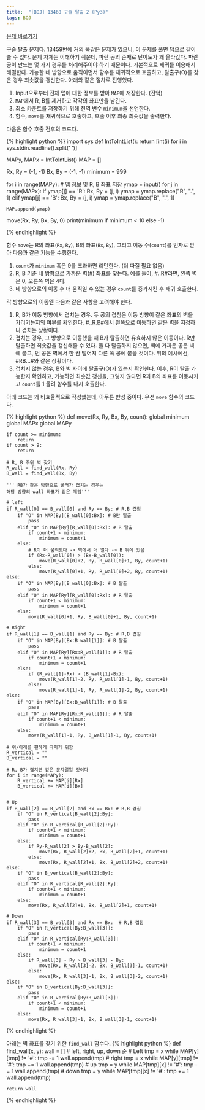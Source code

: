 ```yaml
---
title:  "[BOJ] 13460 구슬 탈출 2 (Py3)"
tags: BOJ
---
```



[문제 바로가기](https://www.acmicpc.net/problem/13460)

구슬 탈출 문제다. [13459번](https://www.acmicpc.net/problem/13459)에 거의 똑같은 문제가 있으니, 이 문제를 풀면 덤으로 같이 풀 수 있다. 문제 자체는 이해하기 쉬운데, 파란 공의 존재로 난이도가 꽤 올라갔다. 파란 공이 만드는 몇 가지 경우를 처리해주어야 하기 때문이다. 기본적으로 재귀를 이용해서 해결한다. 가능한 네 방향으로 움직이면서 함수를 재귀적으로 호출하고, 탈출구(O)를 찾은 경우 최솟값을 갱신한다. 아래와 같은 절차로 진행했다.

1. Input으로부터 전체 맵에 대한 정보를 받아 `MAP`에 저장한다. (전역)
2. `MAP`에서 R, B를 제거하고 각각의 좌표만을 남긴다.
3. 최소 카운트를 저장하기 위해 전역 변수 `minimum`을 선언한다.
4. 함수, `move`를 재귀적으로 호출하고, 호출 이후 최종 최솟값을 출력한다.

다음은 함수 호출 전후의 코드다.

{% highlight python %}
import sys
def IntToIntList():
    return [int(i) for i in sys.stdin.readline().split(' ')]

MAPy, MAPx = IntToIntList()
MAP = []

Rx, Ry = (-1, -1)
Bx, By = (-1, -1)
minimum = 999

for i in range(MAPy): # 맵 정보 및 R, B 좌표 저장
    ymap = input()
    for j in range(MAPx):
        if ymap[j] == 'R':
            Rx, Ry = (j, i)
            ymap = ymap.replace("R", ".", 1)
        elif ymap[j] == 'B':
            Bx, By = (j, i)
            ymap = ymap.replace("B", ".", 1)

    MAP.append(ymap)

move(Rx, Ry, Bx, By, 0)
print(minimum if minimum < 10 else -1)

{% endhighlight %}

함수 `move`는 R의 좌표(`Rx`, `Ry`), B의 좌표(`Bx`, `By`), 그리고 이동 수(`count`)를 인자로 받아 다음과 같은 기능을 수행한다.

1. `count`가 `minimum` 혹은 9를 초과하면 리턴한다. (더 따질 필요 없음)
2. R, B 기준 네 방향으로 가까운 벽(#) 좌표를 찾는다. 예를 들어, #..R#라면, 왼쪽 벽은 0, 오른쪽 벽은 4다.
3. 네 방향으로의 이동 후 더 움직일 수 있는 경우 `count`를 증가시킨 후 재귀 호출한다.

각 방향으로의 이동엔 다음과 같은 사항을 고려해야 한다.

1. R, B가 이동 방향에서 겹치는 경우. 두 공의 겹침은 이동 방향이 같은 좌표의 벽을 가리키는지의 여부를 확인한다. #..R.B#에서 왼쪽으로 이동하면 같은 벽을 지정하니 겹치는 상황이다.
2. 겹치는 경우, 그 방향으로 이동했을 때 B가 탈출하면 유효하지 않은 이동이다. R만 탈출하면 최솟값을 갱신해줄 수 있다. 둘 다 탈출하지 않으면, 벽에 가까운 공은 벽에 붙고, 먼 공은 벽에서 한 칸 떨어져 다른 쪽 공에 붙을 것이다. 위의 예시에선, #RB...#와 같은 상황이다.
3. 겹치지 않는 경우, B와 벽 사이에 탈출구(O)가 있는지 확인한다. 이후, R이 탈출 가능한지 확인하고, 가능하면 최솟값 갱신을, 그렇지 않다면 R과 B의 좌표를 이동시키고 `count`를 1 올려 함수를 다시 호출한다.

아래 코드는 꽤 비효율적으로 작성했는데, 아무튼 반성 중이다. 우선 `move` 함수의 코드다.

{% highlight python %}
def move(Rx, Ry, Bx, By, count):
    global minimum
    global MAPx
    global MAPy

    if count >= minimum:
        return
    if count > 9:
        return

    # R, B 주위 벽 찾기
    R_wall = find_wall(Rx, Ry)
    B_wall = find_wall(Bx, By)

    ''' RB가 같은 방향으로 굴러가 겹치는 경우는
    해당 방향의 wall 좌표가 같은 때임'''

    # left
    if R_wall[0] == B_wall[0] and Ry == By: # R,B 겹침
        if "O" in MAP[By][B_wall[0]:Bx]: # B만 탈출
            pass
        elif "O" in MAP[Ry][R_wall[0]:Rx]: # R 탈출
            if count+1 < minimum:
                minimum = count+1
        else:
            # R이 더 움직였다 -> 벽에서 더 멀다 -> B 뒤에 있음
            if (Rx-R_wall[0]) > (Bx-B_wall[0]):
                move(R_wall[0]+2, Ry, R_wall[0]+1, By, count+1)
            else:
                move(R_wall[0]+1, Ry, R_wall[0]+2, By, count+1)
    else:
        if "O" in MAP[By][B_wall[0]:Bx]: # B 탈출
            pass
        elif "O" in MAP[Ry][R_wall[0]:Rx]: # R 탈출
            if count+1 < minimum:
                minimum = count+1
        else:
            move(R_wall[0]+1, Ry, B_wall[0]+1, By, count+1)

    # Right
    if R_wall[1] == B_wall[1] and Ry == By: # R,B 겹침
        if "O" in MAP[By][Bx:B_wall[1]]: # B 탈출
            pass
        elif "O" in MAP[Ry][Rx:R_wall[1]]: # R 탈출
            if count+1 < minimum:
                minimum = count+1
        else:
            if (R_wall[1]-Rx) > (B_wall[1]-Bx):
                move(R_wall[1]-2, Ry, R_wall[1]-1, By, count+1)
            else:
                move(R_wall[1]-1, Ry, R_wall[1]-2, By, count+1)
    else:
        if "O" in MAP[By][Bx:B_wall[1]]: # B 탈출
            pass
        elif "O" in MAP[Ry][Rx:R_wall[1]]: # R 탈출
            if count+1 < minimum:
                minimum = count+1
        else:
            move(R_wall[1]-1, Ry, B_wall[1]-1, By, count+1)

    # 위/아래를 편하게 따지기 위함
    R_vertical = ""
    B_vertical = ""

    # R, B가 겹치면 같은 문자열일 것이다
    for i in range(MAPy):
        R_vertical += MAP[i][Rx]
        B_vertical += MAP[i][Bx]


    # Up
    if R_wall[2] == B_wall[2] and Rx == Bx: # R,B 겹침
        if "O" in R_vertical[B_wall[2]:By]:
            pass
        elif "O" in R_vertical[R_wall[2]:Ry]:
            if count+1 < minimum:
                minimum = count+1
        else:
            if Ry-R_wall[2] > By-B_wall[2]:
                move(Rx, R_wall[2]+2, Bx, B_wall[2]+1, count+1)
            else:
                move(Rx, R_wall[2]+1, Bx, B_wall[2]+2, count+1)
    else:
        if "O" in B_vertical[B_wall[2]:By]:
            pass
        elif "O" in R_vertical[R_wall[2]:Ry]:
            if count+1 < minimum:
                minimum = count+1
        else:
            move(Rx, R_wall[2]+1, Bx, B_wall[2]+1, count+1)

    # Down
    if R_wall[3] == B_wall[3] and Rx == Bx:  # R,B 겹침
        if "O" in R_vertical[By:B_wall[3]]:
            pass
        elif "O" in R_vertical[Ry:R_wall[3]]:
            if count+1 < minimum:
                minimum = count+1
        else:
            if R_wall[3] - Ry > B_wall[3] - By:
                move(Rx, R_wall[3]-2, Bx, B_wall[3]-1, count+1)
            else:
                move(Rx, R_wall[3]-1, Bx, B_wall[3]-2, count+1)
    else:
        if "O" in B_vertical[By:B_wall[3]]:
            pass
        elif "O" in R_vertical[Ry:R_wall[3]]:
            if count+1 < minimum:
                minimum = count+1
        else:
            move(Rx, R_wall[3]-1, Bx, B_wall[3]-1, count+1)
{% endhighlight %}

아래는 벽 좌표를 찾기 위한 `find_wall` 함수다.
{% highlight python %}
def find_wall(x, y):
    wall = [] # left, right, up, down 순
    # Left
    tmp = x
    while MAP[y][tmp] != '#':
        tmp -= 1
    wall.append(tmp)
    # right
    tmp = x
    while MAP[y][tmp] != '#':
        tmp += 1
    wall.append(tmp)
    # up
    tmp = y
    while MAP[tmp][x] != '#':
        tmp -= 1
    wall.append(tmp)
    # down
    tmp = y
    while MAP[tmp][x] != '#':
        tmp += 1
    wall.append(tmp)

    return wall
{% endhighlight %}
